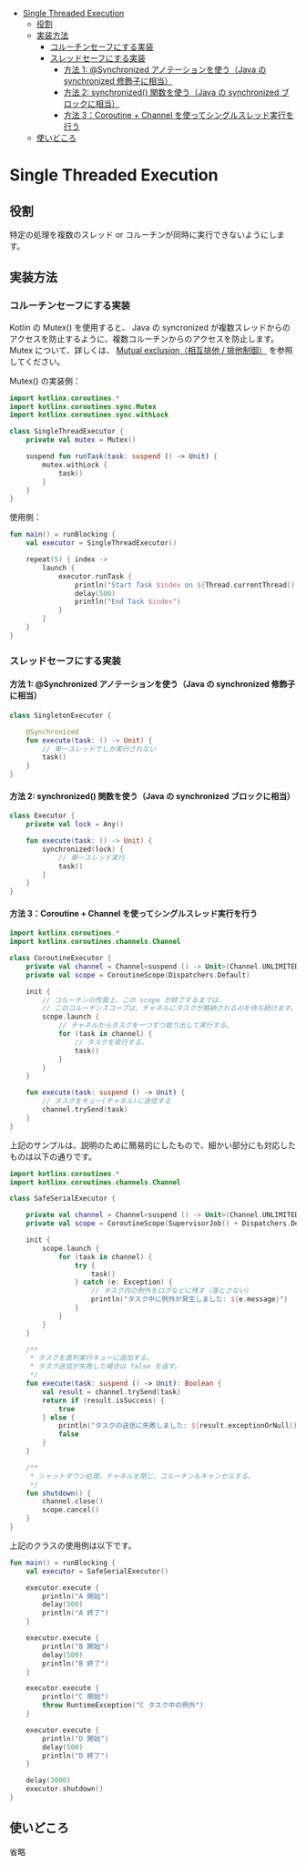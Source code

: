 - [Single Threaded Execution](#single-threaded-execution)
  - [役割](#役割)
  - [実装方法](#実装方法)
    - [コルーチンセーフにする実装](#コルーチンセーフにする実装)
    - [スレッドセーフにする実装](#スレッドセーフにする実装)
      - [方法 1: @Synchronized アノテーションを使う（Java の synchronized 修飾子に相当）](#方法-1-synchronized-アノテーションを使うjava-の-synchronized-修飾子に相当)
      - [方法 2: synchronized() 関数を使う（Java の synchronized ブロックに相当）](#方法-2-synchronized-関数を使うjava-の-synchronized-ブロックに相当)
      - [方法 3：Coroutine + Channel を使ってシングルスレッド実行を行う](#方法-3coroutine--channel-を使ってシングルスレッド実行を行う)
  - [使いどころ](#使いどころ)


# Single Threaded Execution

## 役割

特定の処理を複数のスレッド or コルーチンが同時に実行できないようにします。


## 実装方法

### コルーチンセーフにする実装

Kotlin の Mutex() を使用すると、 Java の syncronized が複数スレッドからのアクセスを防止するように、複数コルーチンからのアクセスを防止します。 Mutex について、詳しくは、 [Mutual exclusion（相互排他 / 排他制御）](../../Kotlin/非同期処理/コルーチン/09.共有可変状態と同時実行.md/#mutual-exclusion相互排他--排他制御) を参照してください。

Mutex() の実装側：

```kotlin
import kotlinx.coroutines.*
import kotlinx.coroutines.sync.Mutex
import kotlinx.coroutines.sync.withLock

class SingleThreadExecutor {
    private val mutex = Mutex()

    suspend fun runTask(task: suspend () -> Unit) {
        mutex.withLock {
            task()
        }
    }
}
```

使用側：

```kotlin
fun main() = runBlocking {
    val executor = SingleThreadExecutor()

    repeat(5) { index ->
        launch {
            executor.runTask {
                println("Start Task $index on ${Thread.currentThread().name}")
                delay(500)
                println("End Task $index")
            }
        }
    }
}
```


### スレッドセーフにする実装

#### 方法 1: @Synchronized アノテーションを使う（Java の synchronized 修飾子に相当）

```kotlin
class SingletonExecutor {

    @Synchronized
    fun execute(task: () -> Unit) {
        // 単一スレッドでしか実行されない
        task()
    }
}
```


#### 方法 2: synchronized() 関数を使う（Java の synchronized ブロックに相当）

```kotlin
class Executor {
    private val lock = Any()

    fun execute(task: () -> Unit) {
        synchronized(lock) {
            // 単一スレッド実行
            task()
        }
    }
}
```


#### 方法 3：Coroutine + Channel を使ってシングルスレッド実行を行う

```kotlin
import kotlinx.coroutines.*
import kotlinx.coroutines.channels.Channel

class CoroutineExecutor {
    private val channel = Channel<suspend () -> Unit>(Channel.UNLIMITED)
    private val scope = CoroutineScope(Dispatchers.Default)

    init {
        // コルーチンの性質上、この scope が終了するまでは、
        // このコルーチンスコープは、チャネルにタスクが格納されるのを待ち続けます。
        scope.launch {
            // チャネルからタスクを一つずつ取り出して実行する。
            for (task in channel) {
                // タスクを実行する。
                task()
            }
        }
    }

    fun execute(task: suspend () -> Unit) {
        // タスクをキュー(チャネル)に送信する
        channel.trySend(task)
    }
}
```

上記のサンプルは、説明のために簡易的にしたもので、細かい部分にも対応したものは以下の通りです。

```kotlin
import kotlinx.coroutines.*
import kotlinx.coroutines.channels.Channel

class SafeSerialExecutor {

    private val channel = Channel<suspend () -> Unit>(Channel.UNLIMITED)
    private val scope = CoroutineScope(SupervisorJob() + Dispatchers.Default)

    init {
        scope.launch {
            for (task in channel) {
                try {
                    task()
                } catch (e: Exception) {
                    // タスク内の例外をログなどに残す（落とさない）
                    println("タスク中に例外が発生しました: ${e.message}")
                }
            }
        }
    }

    /**
     * タスクを直列実行キューに追加する。
     * タスク送信が失敗した場合は false を返す。
     */
    fun execute(task: suspend () -> Unit): Boolean {
        val result = channel.trySend(task)
        return if (result.isSuccess) {
            true
        } else {
            println("タスクの送信に失敗しました: ${result.exceptionOrNull()?.message}")
            false
        }
    }

    /**
     * シャットダウン処理。チャネルを閉じ、コルーチンもキャンセルする。
     */
    fun shutdown() {
        channel.close()
        scope.cancel()
    }
}
```

上記のクラスの使用例は以下です。

```kotlin
fun main() = runBlocking {
    val executor = SafeSerialExecutor()

    executor.execute {
        println("A 開始")
        delay(500)
        println("A 終了")
    }

    executor.execute {
        println("B 開始")
        delay(500)
        println("B 終了")
    }

    executor.execute {
        println("C 開始")
        throw RuntimeException("C タスク中の例外")
    }

    executor.execute {
        println("D 開始")
        delay(500)
        println("D 終了")
    }

    delay(3000)
    executor.shutdown()
}
```


## 使いどころ

省略


